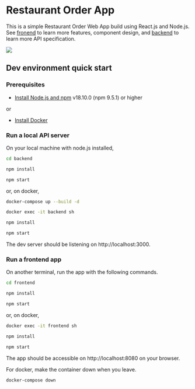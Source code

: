 # Restaurant Order App
This is a simple Restaurant Order Web App build using React.js and Node.js. See [fronend](https://github.com/kengoy/restaurant-order/tree/main/frontend) to learn more features, component design, and [backend](https://github.com/kengoy/restaurant-order/tree/main/backend) to learn more API specification.

[product-screenshot]: images/screenshot.png
[![][product-screenshot]](#)

## Dev environment quick start

### Prerequisites

- [Install Node.js and npm](https://nodejs.org/en/download/) v18.10.0 (npm 9.5.1) or higher

or

- [Install Docker](https://www.docker.com/)

### Run a local API server
On your local machine with node.js installed,

  ```sh
  cd backend
  ```

  ```sh
  npm install
  ```
  ```sh
  npm start
  ```

or, on docker,

  ```sh
  docker-compose up --build -d
  ```

  ```sh
  docker exec -it backend sh
  ```

  ```sh
  npm install
  ```

  ```sh
  npm start
  ```

The dev server should be listening on http://localhost:3000. 

### Run a frontend app

On another terminal, run the app with the following commands.

  ```sh
  cd frontend
  ```

  ```sh
  npm install
  ```

  ```sh
  npm start
  ```

or, on docker,

  ```sh
  docker exec -it frontend sh
  ```

  ```sh
  npm install
  ```

  ```sh
  npm start
  ```


The app should be accessible on http://localhost:8080 on your browser.

For docker, make the container down when you leave.

`docker-compose down`
